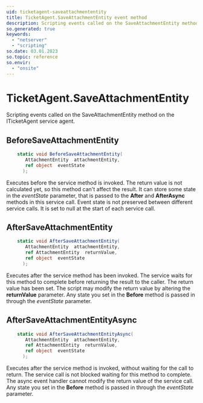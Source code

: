 ```yaml
---
uid: ticketagent-saveattachmententity
title: TicketAgent.SaveAttachmentEntity event method
description: Scripting events called on the SaveAttachmentEntity method on the TicketAgent service agent.
so.generated: true
keywords:
  - "netserver"
  - "scripting"
so.date: 03.01.2023
so.topic: reference
so.envir:
  - "onsite"
---
```

# TicketAgent.SaveAttachmentEntity

Scripting events called on the <see cref='M:SuperOffice.CRM.Services.ITicketAgent.SaveAttachmentEntity'>SaveAttachmentEntity</see> method on the <see cref='ITicketAgent'>ITicketAgent</see>  service agent.

## BeforeSaveAttachmentEntity
```cs
    static void BeforeSaveAttachmentEntity(
       AttachmentEntity  attachmentEntity,
       ref object  eventState
      );
```
Executes before the service method is invoked.
The return value is not calculated yet, so this method can't affect the result.
It can store some state in the *eventState* parameter, that is passed to the **After** and **AfterAsync** methods in this service call.
Event state is not preserved between different service calls. It is set to null at the start of each service call.
## AfterSaveAttachmentEntity
```cs
    static void AfterSaveAttachmentEntity(
       AttachmentEntity  attachmentEntity,
       ref AttachmentEntity  returnValue,
       ref object  eventState
      );
```
Executes after the service method has been invoked. The service waits for this method to complete before returning the result to the caller.
The return value has been set. The script may modify the return value by altering the **returnValue** parameter.
Any state you set in the **Before** method is passed in through the *eventState* parameter.
## AfterSaveAttachmentEntityAsync
```cs
    static void AfterSaveAttachmentEntityAsync(
       AttachmentEntity  attachmentEntity,
       ref AttachmentEntity  returnValue,
       ref object  eventState
      );
```
Executes after the service method is invoked, without waiting for the call to return.
The service call is not blocked waiting for this method to complete.
The async event handler cannot modify the return value of the service call.
Any state you set in the **Before** method is passed in through the *eventState* parameter.

